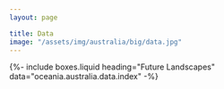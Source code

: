 ```yaml
---
layout: page

title: Data
image: "/assets/img/australia/big/data.jpg"
---
```


{%-
include boxes.liquid
heading="Future Landscapes"
data="oceania.australia.data.index"
-%}